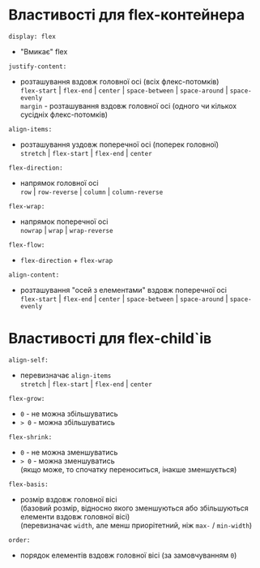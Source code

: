 # Властивості для flex-контейнера

`display: flex`

- "Вмикає" flex

`justify-content:`

- розташування вздовж головної осі (всіх флекс-потомків)  
  `flex-start` | `flex-end` | `center` | `space-between` | `space-around` |
  `space-evenly`  
  `margin` - розташування вздовж головної осі (одного чи кількох сусідніх
  флекс-потомків)

`align-items:`

- розташування уздовж поперечної осі (поперек головної)  
  `stretch` | `flex-start` | `flex-end` | `center`

`flex-direction:`

- напрямок головної осі  
  `row` | `row-reverse` | `column` | `column-reverse`

`flex-wrap:`

- напрямок поперечної осі  
  `nowrap` | `wrap` | `wrap-reverse`  


`flex-flow:`

- `flex-direction` + `flex-wrap`

`align-content:`

- розташування "осей з елементами" вздовж поперечної осі  
  `flex-start` | `flex-end` | `center` | `space-between` | `space-around` |
  `space-evenly`

# Властивості для flex-child`ів

`align-self:`

- перевизначає `align-items`  
  `stretch` | `flex-start` | `flex-end` | `center`

`flex-grow:`

- `0` - не можна збільшуватись
- `> 0` - можна збільшуватись  


`flex-shrink:`

- `0` - не можна зменшуватись
- `> 0` - можна зменшуватись  
  (якщо може, то спочатку переноситься, інакше зменшується)

`flex-basis:`

- розмір вздовж головної вісі  
  (базовий розмір, відносно якого зменшуються або збільшуються елементи вздовж
  головної вісі)  
  (перевизначає `width`, але менш приорітетний, ніж `max-` / `min-width`)

`order:`

- порядок елементів вздовж головної вісі (за замовчуванням `0`)
